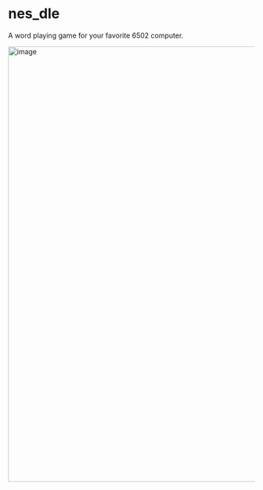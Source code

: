 # nes_dle

A word playing game for your favorite 6502 computer.

<img width="887" alt="image" src="https://user-images.githubusercontent.com/2061801/199047534-690fa3a8-7984-4006-a210-81bfa96e8e65.png">
